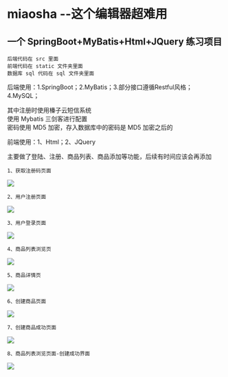 # miaosha --这个编辑器超难用
一个 SpringBoot+MyBatis+Html+JQuery 练习项目
------
    后端代码在 src 里面
    前端代码在 static 文件夹里面
    数据库 sql 代码在 sql 文件夹里面


后端使用：1.SpringBoot；2.MyBatis；3.部分接口遵循Restful风格；4.MySQL；

其中注册时使用榛子云短信系统<br>使用 Mybatis 三剑客进行配置<br>
密码使用 MD5 加密，存入数据库中的密码是 MD5 加密之后的


前端使用：1、Html；2、JQuery


主要做了登陆、注册、商品列表、商品添加等功能，后续有时间应该会再添加

    1、获取注册码页面
![](https://github.com/ouxian/miaosha/raw/master/images/获取验证码.jpg)

    
    2、用户注册页面
![](https://github.com/ouxian/miaosha/raw/master/images/用户注册.jpg)  
    
    3、用户登录页面
![](https://github.com/ouxian/miaosha/raw/master/images/用户登录.jpg)
    
    4、商品列表浏览页
![](https://github.com/ouxian/miaosha/raw/master/images/商品列表浏览页面.jpg)
    
    5、商品详情页
![](https://github.com/ouxian/miaosha/raw/master/images/商品详情页.jpg)
    
    6、创建商品页面
![](https://github.com/ouxian/miaosha/raw/master/images/创建商品.jpg)
    
    7、创建商品成功页面
![](https://github.com/ouxian/miaosha/raw/master/images/创建商品成功界面.jpg)
    
    8、商品列表浏览页面-创建成功界面
![](https://github.com/ouxian/miaosha/raw/master/images/商品列表浏览页面-创建成功界面.jpg)
    
    
